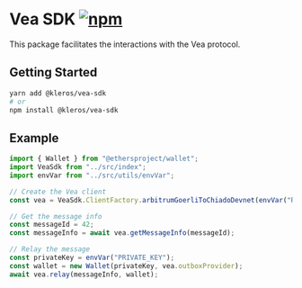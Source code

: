 # Vea SDK <a href="https://www.npmjs.com/package/@kleros/vea-sdk"><img alt="npm" src="https://img.shields.io/npm/v/@kleros/vea-sdk?color=lightgrey"></a>

This package facilitates the interactions with the Vea protocol.

## Getting Started

```bash
yarn add @kleros/vea-sdk
# or
npm install @kleros/vea-sdk
```

## Example

```typescript
import { Wallet } from "@ethersproject/wallet";
import VeaSdk from "../src/index";
import envVar from "../src/utils/envVar";

// Create the Vea client
const vea = VeaSdk.ClientFactory.arbitrumGoerliToChiadoDevnet(envVar("RPC_ARB_GOERLI"), envVar("RPC_CHIADO"));

// Get the message info
const messageId = 42;
const messageInfo = await vea.getMessageInfo(messageId);

// Relay the message
const privateKey = envVar("PRIVATE_KEY");
const wallet = new Wallet(privateKey, vea.outboxProvider);
await vea.relay(messageInfo, wallet);
```
